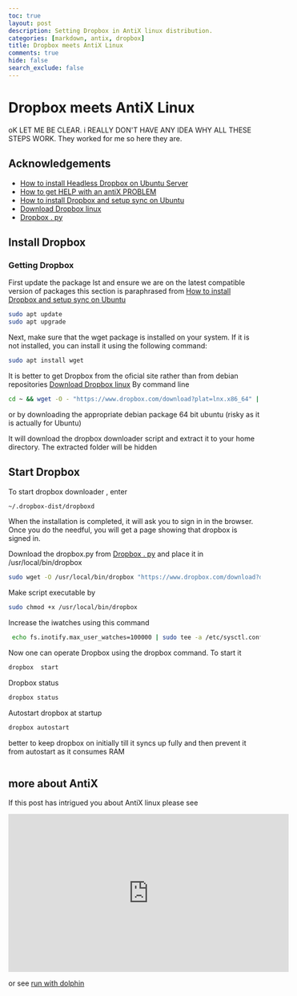 ```yaml
---
toc: true
layout: post
description: Setting Dropbox in AntiX linux distribution.
categories: [markdown, antix, dropbox]
title: Dropbox meets AntiX Linux
comments: true
hide: false
search_exclude: false
---
```

# Dropbox meets AntiX Linux
 
oK LET ME BE CLEAR. i REALLY DON'T HAVE ANY IDEA WHY ALL THESE STEPS WORK.
They worked for me so here they are.

## Acknowledgements
- [How to install Headless Dropbox on Ubuntu Server](https://www.fosslinux.com/45045/headless-dropbox-ubuntu-server.htm)
- [How to get HELP with an antiX PROBLEM](https://www.antixforum.com/forums/topic/how-to-get-help-with-an-antix-problem/)
- [How to install Dropbox and setup sync on Ubuntu](https://www.fosslinux.com/17023/how-to-install-dropbox-and-setup-sync-on-ubuntu.htm)
- [Download Dropbox linux](https://www.dropbox.com/install)
- [Dropbox . py](https://www.dropbox.com/download?dl=packages/dropbox.py)

## Install Dropbox

### Getting Dropbox
First update the package lst and ensure we are on the latest compatible version of packages  this section is paraphrased from
[How to install Dropbox and setup sync on Ubuntu](https://www.fosslinux.com/17023/how-to-install-dropbox-and-setup-sync-on-ubuntu.htm)

```bash
sudo apt update
sudo apt upgrade
```

Next, make sure that the wget package is installed on your system. If it is not installed, you can install it using the following command:

```bash
sudo apt install wget
```

It is better to get Dropbox from the oficial site rather than from debian repositories
[Download Dropbox linux](https://www.dropbox.com/install)
By command line
```bash
cd ~ && wget -O - "https://www.dropbox.com/download?plat=lnx.x86_64" | tar xzf -
```
or by downloading the appropriate debian package 64 bit ubuntu (risky as it is actually for Ubuntu)


It will download the dropbox downloader script and extract it to your home directory. The extracted folder will be hidden 

## Start Dropbox
To start dropbox downloader , enter
```bash
~/.dropbox-dist/dropboxd
```
When the installation is completed, it will ask you to sign in in the browser.
Once you do the needful, you will get a page showing that dropbox is signed in.

Download the dropbox.py  from [Dropbox . py](https://www.dropbox.com/download?dl=packages/dropbox.py) and place it in /usr/local/bin/dropbox
```bash
sudo wget -O /usr/local/bin/dropbox "https://www.dropbox.com/download?dl=packages/dropbox.py"
```
Make script executable by 
```bash
sudo chmod +x /usr/local/bin/dropbox
```
Increase the iwatches using this command
```bash
 echo fs.inotify.max_user_watches=100000 | sudo tee -a /etc/sysctl.conf; sudo sysctl -p
```
Now one can operate Dropbox using the dropbox command. To start it
```bash
dropbox  start
```
Dropbox status
```bash
dropbox status
```
Autostart dropbox at startup
```bash
dropbox autostart
```
better to keep dropbox on initially till it syncs up fully and then prevent it from autostart as it consumes RAM

```bash

```

## more about AntiX
If this post has intrigued you about AntiX linux please see

<iframe width="560" height="315" src="https://www.youtube.com/embed/JCTaUAP6sSg" title="YouTube video player" frameborder="0" allow="accelerometer; autoplay; clipboard-write; encrypted-media; gyroscope; picture-in-picture; web-share" allowfullscreen></iframe>

or see [run with dolphin ](https://www.youtube.com/@runwiththedolphin)
